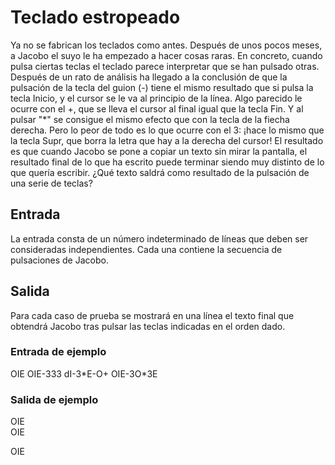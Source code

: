 # Teclado estropeado

Ya no se fabrican los teclados como antes. Después de unos pocos meses, a Jacobo el suyo
le ha empezado a hacer cosas raras. En concreto, cuando pulsa ciertas teclas el teclado
parece interpretar que se han pulsado otras.
Después de un rato de análisis ha llegado a la conclusión de que la pulsación de la tecla
del guion (-) tiene el mismo resultado que si pulsa la tecla Inicio, y el cursor se le va al
principio de la línea. Algo parecido le ocurre con el +, que se lleva el cursor al final igual
que la tecla Fin. Y al pulsar "\*" se consigue el mismo efecto que con la tecla de la fiecha
derecha. Pero lo peor de todo es lo que ocurre con el 3: ¡hace lo mismo que la tecla Supr,
que borra la letra que hay a la derecha del cursor!
El resultado es que cuando Jacobo se pone a copiar un texto sin mirar la pantalla, el resultado final de lo que ha escrito puede terminar siendo muy distinto de lo que quería escribir.
¿Qué texto saldrá como resultado de la pulsación de una serie de teclas?

## Entrada

La entrada consta de un número indeterminado de líneas que deben ser consideradas
independientes. Cada una contiene la secuencia de pulsaciones de Jacobo.

## Salida

Para cada caso de prueba se mostrará en una línea el texto final que obtendrá Jacobo tras
pulsar las teclas indicadas en el orden dado.

### Entrada de ejemplo

OIE
OIE-333
dI-3\*E-O+
OIE-3O\*3E

### Salida de ejemplo

OIE  
OIE

OIE
